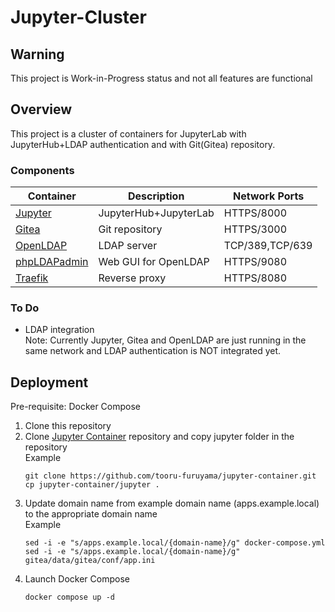 # Jupyter-Cluster
## Warning
This project is Work-in-Progress status and not all features are functional

## Overview
This project is a cluster of containers for JupyterLab with JupyterHub+LDAP authentication and with Git(Gitea) repository.

### Components
|Container|Description|Network Ports|
| ------ | ------ | ------ |
|[Jupyter](../../../jupyter-container)|JupyterHub+JupyterLab|HTTPS/8000|
|[Gitea](https://github.com/go-gitea/gitea)|Git repository|HTTPS/3000|
|[OpenLDAP](https://github.com/osixia/docker-openldap)|LDAP server|TCP/389,TCP/639|
|[phpLDAPadmin](https://github.com/osixia/docker-phpLDAPadmin)|Web GUI for OpenLDAP|HTTPS/9080|
|[Traefik](https://github.com/traefik/traefik)|Reverse proxy|HTTPS/8080|

### To Do
* LDAP integration<br>
  Note: Currently Jupyter, Gitea and OpenLDAP are just running in the same network and LDAP authentication is NOT integrated yet.

## Deployment
Pre-requisite: Docker Compose
1. Clone this repository
2. Clone [Jupyter Container](../../../jupyter-container) repository and copy jupyter folder in the repository<br>
   Example
   ```
   git clone https://github.com/tooru-furuyama/jupyter-container.git
   cp jupyter-container/jupyter .
   ```
3. Update domain name from example domain name (apps.example.local) to the appropriate domain name<br>
   Example
   ```
   sed -i -e "s/apps.example.local/{domain-name}/g" docker-compose.yml
   sed -i -e "s/apps.example.local/{domain-name}/g" gitea/data/gitea/conf/app.ini
   ```
4. Launch Docker Compose
   ```
   docker compose up -d
   ```
